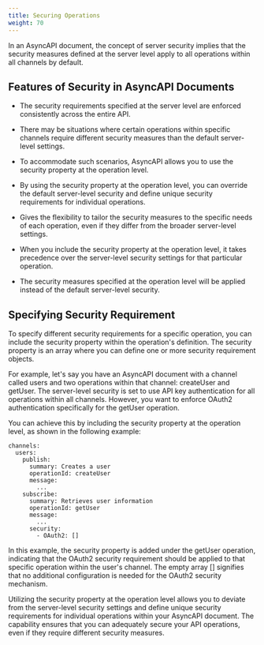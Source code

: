 ```yaml
---
title: Securing Operations
weight: 70
---
```


In an AsyncAPI document, the concept of server security implies that the security measures defined at the server level apply to all operations within all channels by default. 

## Features of Security in AsyncAPI Documents

- The security requirements specified at the server level are enforced consistently across the entire API.

- There may be situations where certain operations within specific channels require different security measures than the default server-level settings.

- To accommodate such scenarios, AsyncAPI allows you to use the security property at the operation level.

- By using the security property at the operation level, you can override the default server-level security and define unique security requirements for individual operations.

- Gives the flexibility to tailor the security measures to the specific needs of each operation, even if they differ from the broader server-level settings.

- When you include the security property at the operation level, it takes precedence over the server-level security settings for that particular operation.

- The security measures specified at the operation level will be applied instead of the default server-level security.

## Specifying Security Requirement 

To specify different security requirements for a specific operation, you can include the security property within the operation's definition. 
The security property is an array where you can define one or more security requirement objects.

For example, let's say you have an AsyncAPI document with a channel called users and two operations within that channel: createUser and getUser. 
The server-level security is set to use API key authentication for all operations within all channels. 
However, you want to enforce OAuth2 authentication specifically for the getUser operation.

You can achieve this by including the security property at the operation level, as shown in the following example:

```
channels:
  users:
    publish:
      summary: Creates a user
      operationId: createUser
      message:
        ...
    subscribe:
      summary: Retrieves user information
      operationId: getUser
      message:
        ...
      security:
        - OAuth2: []
```

In this example, the security property is added under the getUser operation, indicating that the OAuth2 security requirement should be applied to that specific operation within the user's channel. The empty array [] signifies that no additional configuration is needed for the OAuth2 security mechanism.

Utilizing the security property at the operation level allows you to deviate from the server-level security settings and define unique security requirements for individual operations within your AsyncAPI document. The capability ensures that you can adequately secure your API operations, even if they require different security measures.

